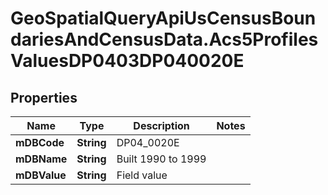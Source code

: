 # GeoSpatialQueryApiUsCensusBoundariesAndCensusData.Acs5ProfilesValuesDP0403DP040020E

## Properties

Name | Type | Description | Notes
------------ | ------------- | ------------- | -------------
**mDBCode** | **String** | DP04_0020E | 
**mDBName** | **String** | Built 1990 to 1999 | 
**mDBValue** | **String** | Field value | 


